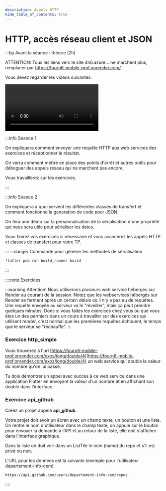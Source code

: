 ```yaml
---
description: Appels HTTP
hide_table_of_contents: true
---
```


# HTTP, accès réseau client et JSON

<Row>

<Column>

:::tip Avant la séance : théorie (2h)

ATTENTION: Tous les liens vers le site 4n6.azure... ne marchent plus, remplacer par https://fourn6-mobile-prof.onrender.com/

Vous devez regarder les videos suivantes:

<Video url="https://youtu.be/ZPbeMhcKITE" />

**[code accès simple](https://github.com/departement-info-cem/5N6-mobile-2-Nouveau/tree/main/code/http/01-acces_simple)**

<Video url="https://youtu.be/23q3vKf7lpA" />

**[objet JSON et liste](https://github.com/departement-info-cem/5N6-mobile-2-Nouveau/tree/main/code/http/02-json_list)**

<Video url="https://youtu.be/cukpZ2ORbsI" />

**[Envoi POST et gestion des erreurs](https://github.com/departement-info-cem/5N6-mobile-2/tree/main/code/http/03-post_json_erreur)**

<Video url="https://youtu.be/DRhf5rFLvgI" />

**[Gestion des cookies](https://github.com/departement-info-cem/5N6-mobile-2-Nouveau/tree/main/code/http/04-cookie_devtools)**

Pour avoir un exemple de sérialisation des dates en JSON vous pouvez regarder les **TODO** dans l'exemple suivant:

**[Gestion des dates](https://github.com/departement-info-cem/5N6-mobile-2/tree/main/code/http/05-date_json)**

:::

</Column>

<Column>

:::info Séance 1

On expliquera comment envoyer une requête HTTP aux web services des exercices et réceptionner le résultat.

On verra comment mettre en place des points d'arrêt et autres outils pour déboguer des appels réseau qui ne marchent pas encore.

Vous travaillerez sur les exercices.

:::

:::info Séance 2

On expliquera à quoi servent les différentes classes de transfert et comment fonctionne la generation de code pour JSON.

On fera une démo sur la personnalisation de la sérialisation d'une propriété qui nous sera utile pour sérialiser les dates.

Vous finirez vos exercices si nécessaire et vous avancerez les appels HTTP et classes de transfert pour votre TP.

:::
:::danger Commande pour générer les méthodes de sérialisation

```bash
flutter pub run build_runner build
```

:::

</Column>

</Row>

::::note Exercices

:::warning Attention!
Nous utiliserons plusieurs web service hébergés sur Render au courant de la session.
Notez que les webservices hébergés sur Render se ferment après un certain délais où il n'y a pas eu de requêtes.
Une requête envoyée au serveur va le "réveiller", mais ça peut prendre quelques minutes.
Donc si vous faites les exercices chez vous ou que vous êtes un des permiers dans un cours à travailler sur des exercices qui utilisent render, c'est normal que les premières requêtes échouent, le temps que le serveur se "réchauffe".
:::

### Exercice http_simple

Vous trouverez à l'url [https://fourn6-mobile-prof.onrender.com/exos/long/double/4](https://fourn6-mobile-prof.onrender.com/exos/long/double/4) un web service qui double la valeur du nombre qu'on lui passe.

Tu dois démontrer un appel avec succès à ce web service dans une application Flutter en envoyant la valeur d'un nombre et en affichant son double dans l'interface.

### Exercice api_github

Créez un projet appelé **api_github**.

Votre projet doit avoir un écran avec un champ texte, un bouton et une liste. On rentre le nom d'utilisateur dans le champ texte, on appuie sur le bouton pour envoyer la demande à l'API et au retour de la liste, elle doit s'afficher dans l'interface graphique.

Dans la liste on doit voir dans un ListTile le nom (name) du repo et s'il est privé ou non.

L'URL pour les données est la suivante (exemple pour l'utilisateur departement-info-cem)

```text
https://api.github.com/users/departement-info-cem/repos
```

::::
